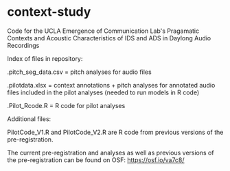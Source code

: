 # context-study
 Code for the UCLA Emergence of Communication Lab's Pragamatic Contexts and Acoustic Characteristics of IDS and ADS in Daylong Audio Recordings

Index of files in repository: 

.pitch_seg_data.csv = pitch analyses for audio files 

.pilotdata.xlsx = context annotations + pitch analyses for annotated audio files included in the pilot analyses (needed to run models in R code)

.Pilot_Rcode.R = R code for pilot analyses 


Additional files: 

PilotCode_V1.R and PilotCode_V2.R are R code from previous versions of the pre-registration. 

The current pre-registration and analyses as well as previous versions of the pre-registration can be found on OSF: https://osf.io/va7c8/

